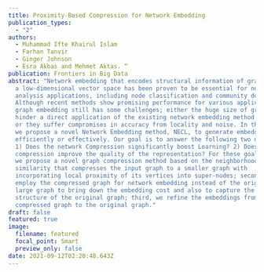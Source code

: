 ```yaml
---
title: Proximity-Based Compression for Network Embedding
publication_types:
  - "2"
authors:
  - Muhammad Ifte Khairul Islam
  - Farhan Tanvir
  - Ginger Johnson
  - Esra Akbas and Mehmet Aktas. “
publication: Frontiers in Big Data
abstract: "Network embedding that encodes structural information of graphs into
  a low-dimensional vector space has been proven to be essential for network
  analysis applications, including node classification and community detection.
  Although recent methods show promising performance for various applications,
  graph embedding still has some challenges; either the huge size of graphs may
  hinder a direct application of the existing network embedding method to them,
  or they suffer compromises in accuracy from locality and noise. In this paper,
  we propose a novel Network Embedding method, NECL, to generate embedding more
  efficiently or effectively. Our goal is to answer the following two questions:
  1) Does the network Compression significantly boost Learning? 2) Does network
  compression improve the quality of the representation? For these goals, first,
  we propose a novel graph compression method based on the neighborhood
  similarity that compresses the input graph to a smaller graph with
  incorporating local proximity of its vertices into super-nodes; second, we
  employ the compressed graph for network embedding instead of the original
  large graph to bring down the embedding cost and also to capture the global
  structure of the original graph; third, we refine the embeddings from the
  compressed graph to the original graph."
draft: false
featured: true
image:
  filename: featured
  focal_point: Smart
  preview_only: false
date: 2021-09-12T02:20:48.643Z
---
```

